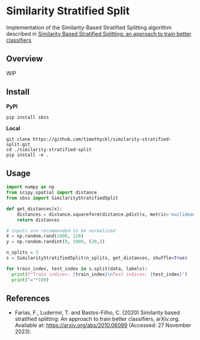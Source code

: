 # Similarity Stratified Split

Implementation of the Similarity-Based Stratified Splitting algorithm described in [Similarity Based Stratified Splitting: an approach to train better classifiers](https://arxiv.org/abs/2010.06099).

## Overview

WIP

## Install

**PyPI**
```bash
pip install sbss
```

**Local**

```
git clone https://github.com/timothyckl/similarity-stratified-split.git
cd ./similarity-stratified-split
pip install -e .
```

## Usage

```python
import numpy as np
from scipy.spatial import distance
from sbss import SimilarityStratifiedSplit

def get_distances(x):
    distances = distance.squareform(distance.pdist(x, metric='euclidean'))
    return distances

# inputs are recommended to be normalized
X = np.random.rand(1000, 128)
y = np.random.randint(0, 1000, (20,))

n_splits = 3
s = SimilarityStratifiedSplit(n_splits, get_distances, shuffle=True)

for train_index, test_index in s.split(data, labels):
  print(f"Train indices: {train_index}\nTest indices: {test_index}")
  print("="*100)
```

## References

- Farias, F., Ludermir, T. and Bastos-Filho, C. (2020) Similarity based stratified splitting: An approach to train better classifiers, arXiv.org. Available at: https://arxiv.org/abs/2010.06099 (Accessed: 27 November 2023). 